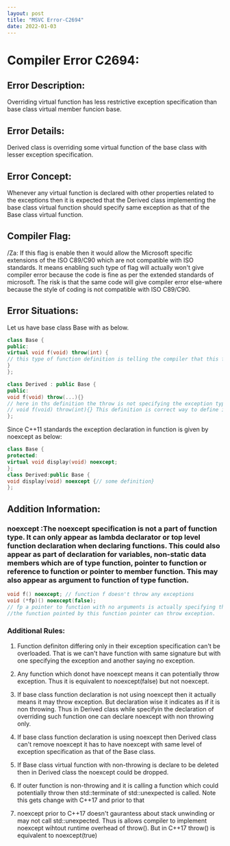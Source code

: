 ```yaml
---
layout: post
title: "MSVC Error-C2694"
date: 2022-01-03
---
```


# Compiler Error C2694:
## Error Description: 
Overriding virtual function has less restrictive exception specification than base class virtual member funcion base. 

## Error Details: 
Derived class is overriding some virtual function of the base class with lesser exception specification. 

## Error Concept: 
Whenever any virtual function is declared with other properties related to the exceptions then it is expected that the Derived class implementing the base class virtual function should specify same exception as that of the Base class virtual function.

## Compiler Flag: 
/Za: If this flag is enable then it would allow the Microsoft specific extensions of the ISO C89/C90 which are not compatible with ISO standards. It means enabling such type of flag will actually won't give compiler error because the code is fine as per the extended standards of microsoft. The risk is that the same code will give compiler error else-where because the style of coding is not compatible with ISO C89/C90.

## Error Situations: 
Let us have base class Base with as below.

```cpp
class Base {
public:
virtual void f(void) throw(int) { 
// this type of function definition is telling the compiler that this function could throw error of type integer.
}
}; 

class Derived : public Base {
public:
void f(void) throw(...){} 
// here in ths definition the throw is not specifying the exception type. Thus compiler will emit error here.
// void f(void) throw(int){} This definition is correct way to define in base class
};
```
Since C++11 standards the exception declaration in function is given by noexcept as below:
 
 ```cpp
class Base {
protected:
virtual void display(void) noexcept;
};
class Derived:public Base {
void display(void) noexcept {// some definition}
};
```

## Addition Information: 
### noexcept :The noexcept specification is not a part of function type. It can only appear as lambda declarator or top level function declaration when declaring functions. This could also appear as part of declaration for variables, non-static data members which are of type function, pointer to function or reference to function or pointer to member function. This may also appear as argument to function of type function.

```cpp
void f() noexcept; // function f doesn't throw any exceptions
void (*fp)() noexcept(false); 
// fp a pointer to function with no arguments is actually specifying that 
//the function pointed by this function pointer can throw exception.
```

### Additional Rules:

1. Function definiton differing only in their exception specification can't be overloaded.
That is we can't have function with same signature but with one specifying the exception and another saying no exception.

2. Any function which donot have noexcept means it can potentially throw exception. Thus it is equivalent to noexcept(false) but not noexcept.

3. If base class function declaration is not using noexcept then it actually means it may throw exception. But declaration wise it indicates as if it is non throwing. Thus in Derived class while specifyin the declaration of overriding such function one can declare noexcept with non throwing only.

4. If base class function declaration is using noexcept then Derived class can't remove noexcept it has to have noexcept with same level of exception specification as that of the Base class. 

5. If Base class virtual function with non-throwing is declare to be deleted then in Derived class the noexcept could be dropped.

6. If outer function is non-throwing and it is calling a function which could potentially throw then std::terminate of std::unexpected is called. Note this gets change with C++17 and prior to that

7. noexcept prior to C++17 doesn't gaurantess about stack unwinding or may not call std::unexpected. Thus is allows compiler to implement noexcept wihtout runtime overhead of throw(). But in C++17 throw() is equivalent to noexcept(true)
